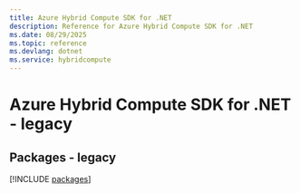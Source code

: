 ```yaml
---
title: Azure Hybrid Compute SDK for .NET
description: Reference for Azure Hybrid Compute SDK for .NET
ms.date: 08/29/2025
ms.topic: reference
ms.devlang: dotnet
ms.service: hybridcompute
---
```

# Azure Hybrid Compute SDK for .NET - legacy
## Packages - legacy
[!INCLUDE [packages](hybrid-compute-index.md)]